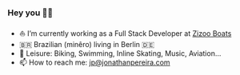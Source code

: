 ### Hey you ✌🏾

- ⛵ I’m currently working as a Full Stack Developer at [Zizoo Boats](https://zizoo.com)
- 🇧🇷 Brazilian (minêro) living in Berlin 🇩🇪
- 🌳 Leisure: Biking, Swimming, Inline Skating, Music, Aviation... 
- 📫 How to reach me: jp@jonathanpereira.com

<!--
**jonathanpereira/jonathanpereira** is a ✨ _special_ ✨ repository because its `README.md` (this file) appears on your GitHub profile.

Here are some ideas to get you started:

- 🔭 I’m currently working on ...
- 🌱 I’m currently learning ...
- 👯 I’m looking to collaborate on ...
- 🤔 I’m looking for help with ...
- 💬 Ask me about ...
- 📫 How to reach me: ...
- 😄 Pronouns: ...
- ⚡ Fun fact: ...
-->
